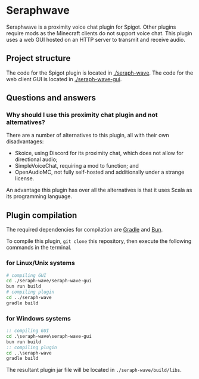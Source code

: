 # Seraphwave
Seraphwave is a proximity voice chat plugin for Spigot. Other plugins require mods as the Minecraft clients do not support voice chat. This plugin uses a web GUI hosted on an HTTP server to transmit and receive audio.

## Project structure
The code for the Spigot plugin is located in [./seraph-wave](./seraph-wave). The code for the web client GUI is located in [./seraph-wave-gui](./seraph-wave-gui/).

## Questions and answers

### Why should I use this proximity chat plugin and not alternatives?
There are a number of alternatives to this plugin, all with their own disadvantages:

- Skoice, using Discord for its proximity chat, which does not allow for directional audio;
- SimpleVoiceChat, requiring a mod to function; and
- OpenAudioMC, not fully self-hosted and additionally under a strange license.

An advantage this plugin has over all the alternatives is that it uses Scala as its programming language.

## Plugin compilation
The required dependencies for compilation are [Gradle](https://gradle.org/install) and [Bun](https://bun.sh).

To compile this plugin, `git clone` this repository, then execute the following commands in the terminal.

### for Linux/Unix systems
```sh
# compiling GUI
cd ./seraph-wave/seraph-wave-gui
bun run build
# compiling plugin
cd ../seraph-wave
gradle build
```

### for Windows systems
```bat
:: compiling GUI
cd .\seraph-wave\seraph-wave-gui
bun run build
:: compiling plugin
cd ..\seraph-wave
gradle build
```

The resultant plugin jar file will be located in `./seraph-wave/build/libs`.
